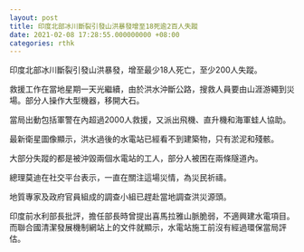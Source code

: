```yaml
---
layout: post
title: 印度北部冰川斷裂引發山洪暴發增至18死逾2百人失蹤
date: 2021-02-08 17:28:55.000000000 +08:00
categories: rthk
---
```


印度北部冰川斷裂引發山洪暴發，增至最少18人死亡，至少200人失蹤。

救援工作在當地星期一天光繼續，由於洪水沖斷公路，搜救人員要由山涯游繩到災場。部分人操作大型機器，移開大石。

當局出動包括軍警在內超過2000人救援，又派出飛機、直升機和海軍蛙人協助。

最新衛星圖像顯示，洪水過後的水電站已經看不到建築物，只有淤泥和殘骸。

大部分失蹤的都是被沖毀兩個水電站的工人，部分人被困在兩條隧道內。

總理莫迪在社交平台表示，一直在關注這場災情，為災民祈禱。

地質專家及政府官員組成的調查小組已趕赴當地調查洪災源頭。

印度前水利部長批評，擔任部長時曾提出喜馬拉雅山脈脆弱，不適興建水電項目。而聯合國清潔發展機制網站上的文件就顯示，水電站施工前沒有經過環保當局評估。

